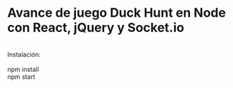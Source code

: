 <h1>Avance de juego Duck Hunt en Node con React, jQuery y Socket.io</h1>
<br>Instalación:
<br><br> npm install
<br> npm start
